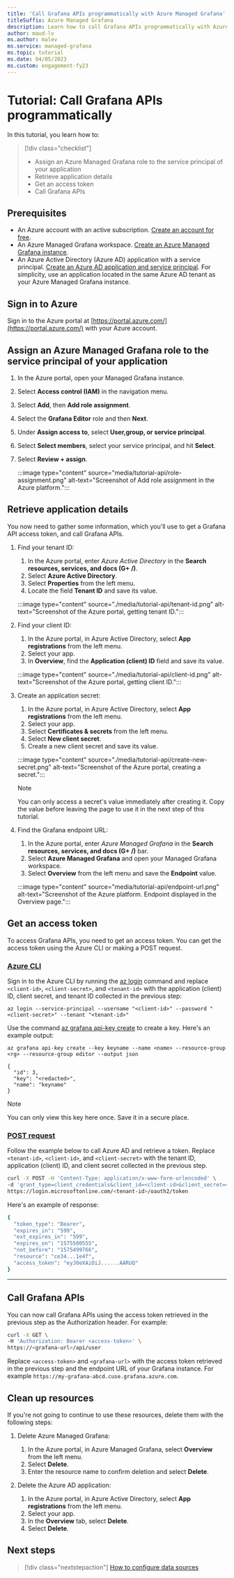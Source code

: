 ```yaml
---
title: 'Call Grafana APIs programmatically with Azure Managed Grafana'
titleSuffix: Azure Managed Grafana
description: Learn how to call Grafana APIs programmatically with Azure Active Directory and an Azure service principal
author: maud-lv 
ms.author: malev 
ms.service: managed-grafana 
ms.topic: tutorial
ms.date: 04/05/2023
ms.custom: engagement-fy23
---
```


# Tutorial: Call Grafana APIs programmatically

In this tutorial, you learn how to:

> [!div class="checklist"]
> * Assign an Azure Managed Grafana role to the service principal of your application
> * Retrieve application details
> * Get an access token
> * Call Grafana APIs

## Prerequisites

- An Azure account with an active subscription. [Create an account for free](https://azure.microsoft.com/free/).
- An Azure Managed Grafana workspace. [Create an Azure Managed Grafana instance](./quickstart-managed-grafana-portal.md).
- An Azure Active Directory (Azure AD) application with a service principal. [Create an Azure AD application and service principal](../active-directory/develop/howto-create-service-principal-portal.md). For simplicity, use an application located in the same Azure AD tenant as your Azure Managed Grafana instance.

## Sign in to Azure

Sign in to the Azure portal at [https://portal.azure.com/](https://portal.azure.com/) with your Azure account.

## Assign an Azure Managed Grafana role to the service principal of your application

1. In the Azure portal, open your Managed Grafana instance.
1. Select **Access control (IAM)** in the navigation menu.
1. Select **Add**, then **Add role assignment**.
1. Select the **Grafana Editor** role and then **Next**.
1. Under **Assign access to**, select **User,group, or service principal**.
1. Select **Select members**, select your service principal, and hit **Select**.
1. Select **Review + assign**.

    :::image type="content" source="media/tutorial-api/role-assignment.png" alt-text="Screenshot of Add role assignment in the Azure platform.":::

## Retrieve application details

You now need to gather some information, which you'll use to get a Grafana API access token, and call Grafana APIs.

1. Find your tenant ID:
   1. In the Azure portal, enter *Azure Active Directory* in the **Search resources, services, and docs (G+ /)**.
   1. Select **Azure Active Directory**.
   1. Select **Properties** from the left menu.
   1. Locate the field **Tenant ID** and save its value.

    :::image type="content" source="./media/tutorial-api/tenant-id.png" alt-text="Screenshot of the Azure portal, getting tenant ID.":::

1. Find your client ID:
   1. In the Azure portal, in Azure Active Directory, select **App registrations** from the left menu.
   1. Select your app.
   1. In **Overview**, find the **Application (client) ID** field and save its value.

    :::image type="content" source="./media/tutorial-api/client-id.png" alt-text="Screenshot of the Azure portal, getting client ID.":::
  
1. Create an application secret:
   1. In the Azure portal, in Azure Active Directory, select **App registrations** from the left menu.
   1. Select your app.
   1. Select **Certificates & secrets** from the left menu.
   1. Select **New client secret**.
   1. Create a new client secret and save its value.

    :::image type="content" source="./media/tutorial-api/create-new-secret.png" alt-text="Screenshot of the Azure portal, creating a secret.":::

    > [!NOTE]
    > You can only access a secret's value immediately after creating it. Copy the value before leaving the page to use it in the next step of this tutorial.

1. Find the Grafana endpoint URL:

   1. In the Azure portal, enter *Azure Managed Grafana* in the **Search resources, services, and docs (G+ /)** bar.
   1. Select **Azure Managed Grafana** and open your Managed Grafana workspace.
   1. Select **Overview** from the left menu and save the **Endpoint** value.

    :::image type="content" source="media/tutorial-api/endpoint-url.png" alt-text="Screenshot of the Azure platform. Endpoint displayed in the Overview page.":::

## Get an access token

To access Grafana APIs, you need to get an access token. You can get the access token using the Azure CLI or making a POST request.

### [Azure CLI](#tab/azure-cli)

Sign in to the Azure CLI by running the [az login](/cli/azure/reference-index#az-login) command and replace `<client-id>`, `<client-secret>`, and `<tenant-id>` with the application (client) ID, client secret, and tenant ID collected in the previous step:

```
az login --service-principal --username "<client-id>" --password "<client-secret>" --tenant "<tenant-id>"
```

Use the command [az grafana api-key create](/cli/azure/grafana/api-key#az-grafana-api-key-create) to create a key. Here's an example output:

```
az grafana api-key create --key keyname --name <name> --resource-group <rg> --resource-group editor --output json

{
  "id": 3,
  "key": "<redacted>",
  "name": "keyname"
}
```

> [!NOTE] 
> You can only view this key here once. Save it in a secure place.

### [POST request](#tab/post)

Follow the example below to call Azure AD and retrieve a token. Replace `<tenant-id>`, `<client-id>`, and `<client-secret>` with the tenant ID, application (client) ID, and client secret collected in the previous step.

```bash
curl -X POST -H 'Content-Type: application/x-www-form-urlencoded' \
-d 'grant_type=client_credentials&client_id=<client-id>&client_secret=<client-secret>&resource=ce34e7e5-485f-4d76-964f-b3d2b16d1e4f' \
https://login.microsoftonline.com/<tenant-id>/oauth2/token
```

Here's an example of response:

```bash
{
  "token_type": "Bearer",
  "expires_in": "599",
  "ext_expires_in": "599",
  "expires_on": "1575500555",
  "not_before": "1575499766",
  "resource": "ce34...1e4f",
  "access_token": "eyJ0eXAiOiJ......AARUQ"
}
```

---

## Call Grafana APIs

You can now call Grafana APIs using the access token retrieved in the previous step as the Authorization header. For example:

```bash
curl -X GET \
-H 'Authorization: Bearer <access-token>' \
https://<grafana-url>/api/user
```

Replace `<access-token>` and `<grafana-url>` with the access token retrieved in the previous step and the endpoint URL of your Grafana instance. For example `https://my-grafana-abcd.cuse.grafana.azure.com`.

## Clean up resources

If you're not going to continue to use these resources, delete them with the following steps:

1. Delete Azure Managed Grafana:
   1. In the Azure portal, in Azure Managed Grafana, select **Overview** from the left menu.
   1. Select **Delete**.
   1. Enter the resource name to confirm deletion and select **Delete**.

1. Delete the Azure AD application:
   1. In the Azure portal, in Azure Active Directory, select **App registrations** from the left menu.
   1. Select your app.
   1. In the **Overview** tab, select **Delete**.
   1. Select **Delete**.

## Next steps

> [!div class="nextstepaction"]
> [How to configure data sources](./how-to-data-source-plugins-managed-identity.md)
